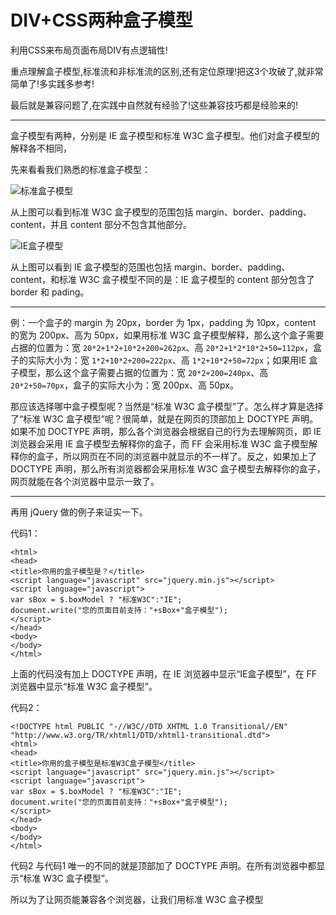 DIV+CSS两种盒子模型
==================

利用CSS来布局页面布局DIV有点逻辑性!

重点理解盒子模型,标准流和非标准流的区别,还有定位原理!把这3个攻破了,就非常简单了!多实践多参考!

最后就是兼容问题了,在实践中自然就有经验了!这些兼容技巧都是经验来的!

---

盒子模型有两种，分别是 IE 盒子模型和标准 W3C 盒子模型。他们对盒子模型的解释各不相同，

先来看看我们熟悉的标准盒子模型：

![标准盒子模型](http://biang.io/biangpic/blog/685f79ed1376671b5e5ed80d980fee50.jpg)

从上图可以看到标准 W3C 盒子模型的范围包括 margin、border、padding、content，并且 content 部分不包含其他部分。　

![IE盒子模型](http://biang.io/biangpic/blog/675ea88adc86a7d6244e232c9e6cdc2e.jpg)

从上图可以看到 IE 盒子模型的范围也包括 margin、border、padding、content，和标准 W3C 盒子模型不同的是：IE 盒子模型的 content 部分包含了 border 和 pading。

---

例：一个盒子的 margin 为 20px，border 为 1px，padding 为 10px，content 的宽为 200px、高为 50px，如果用标准 W3C 盒子模型解释，那么这个盒子需要占据的位置为：宽 `20*2+1*2+10*2+200=262px`、高 `20*2+1*2*10*2+50=112px`，盒子的实际大小为：宽 `1*2+10*2+200=222px`、高 `1*2+10*2+50=72px`；如果用IE 盒子模型，那么这个盒子需要占据的位置为：宽 `20*2+200=240px`、高 `20*2+50=70px`，盒子的实际大小为：宽 200px、高 50px。

那应该选择哪中盒子模型呢？当然是“标准 W3C 盒子模型”了。怎么样才算是选择了“标准 W3C 盒子模型”呢？很简单，就是在网页的顶部加上 DOCTYPE 声明。如果不加 DOCTYPE 声明，那么各个浏览器会根据自己的行为去理解网页，即 IE 浏览器会采用 IE 盒子模型去解释你的盒子，而 FF 会采用标准 W3C 盒子模型解释你的盒子，所以网页在不同的浏览器中就显示的不一样了。反之，如果加上了 DOCTYPE 声明，那么所有浏览器都会采用标准 W3C 盒子模型去解释你的盒子，网页就能在各个浏览器中显示一致了。

---

再用 jQuery 做的例子来证实一下。

代码1：

	<html>
	<head>
	<title>你用的盒子模型是？</title>
	<script language="javascript" src="jquery.min.js"></script>
	<script language="javascript">
	var sBox = $.boxModel ? "标准W3C":"IE";
	document.write("您的页面目前支持："+sBox+"盒子模型");
	</script>
	</head>
	<body>
	</body>
	</html>

上面的代码没有加上 DOCTYPE 声明，在 IE 浏览器中显示“IE盒子模型”，在 FF 浏览器中显示“标准 W3C 盒子模型”。

代码2：

	<!DOCTYPE html PUBLIC "-//W3C//DTD XHTML 1.0 Transitional//EN" "http://www.w3.org/TR/xhtml1/DTD/xhtml1-transitional.dtd">
	<html>
	<head>
	<title>你用的盒子模型是标准W3C盒子模型</title>
	<script language="javascript" src="jquery.min.js"></script>
	<script language="javascript">
	var sBox = $.boxModel ? "标准W3C":"IE";
	document.write("您的页面目前支持："+sBox+"盒子模型");
	</script>
	</head>
	<body>
	</body>
	</html>

代码2 与代码1 唯一的不同的就是顶部加了 DOCTYPE 声明。在所有浏览器中都显示“标准 W3C 盒子模型”。

所以为了让网页能兼容各个浏览器，让我们用标准 W3C 盒子模型 
